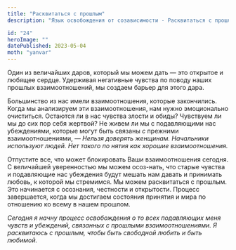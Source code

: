 ```yaml
---
title: "Расквитаться с прошлым"
description: "Язык освобождения от созависимости - Расквитаться с прошлым"

id: "24"
heroImage: ""
datePublished: 2023-05-04
moth: "yanvar"
---
```


Один из величайших даров, который мы можем дать — это открытое и любящее
сердце. Удерживая негативные чувства по поводу наших прошлых взаимоотношений,
мы создаем барьер для этого дара.

Большинство из нас имели взаимоотношения, которые закончились. Когда мы
анализируем эти взаимоотношения, нам нужно эмоционально очиститься. Остаются
ли в нас чувства злости и обиды? Чувствуем ли мы до сих пор себя жертвой? Не
живем ли мы с подавляющими нас убеждениями, которые могут быть связаны _с_
прежними взаимоотношениями, — _Нельзя_ _доверять_ _женщинам._ _Начальники_
_используют_ _людей._ _Нет_ _такого_ _по_ _нятия_ _как_ _хорошие_
_взаимоотношения._

Отпустите все, что может блокировать Ваши взаимоотношения сегодня. С
величайшей уверенностью мы можем осоз-нать, что старые чувства и подавляющие
нас убеждения будут мешать нам давать и принимать любовь, к которой мы
стремимся. Мы можем расквитаться с прошлым. Это начинается с осознания,
честности и открытости. Процесс завершается, когда мы достигаем состояния
принятия и мира по отношению ко всему в нашем прошлом.

_Сегодня_ _я_ _начну_ _процесс_ _освобождения_ _о_ _то_ _всех_ _подавляющих_
_меня_ _чувств_ _и_ _убеждений,_ _связанных_ _с_ _прошлыми_
_взаимоотношениями._ _Я_ _расквитаюсь_ _с_ _прошлым,_ _чтобы_ _быть_
_свободной_ _любить_ _и_ _быть_ _любимой._
